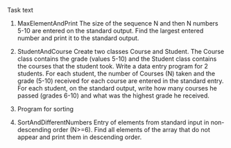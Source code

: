 Task text

1. MaxElementAndPrint
The size of the sequence N and then N numbers 5-10 are entered on the standard output. Find the largest entered number and print it to the standard output.

2. StudentAndCourse
Create two classes Course and Student. The Course class contains the grade (values 5-10) and the Student class contains the courses that the student took. 
Write a data entry program for 2 students. For each student, the number of Courses (N) taken and the grade (5-10) received for each course are entered in the 
standard entry. For each student, on the standard output, write how many courses he passed (grades 6-10) and what was the highest grade he received.

3. Program for sorting

4. SortAndDifferentNumbers
Entry of elements from standard input in non-descending order (N>=6). Find all elements of the array that do not appear and print them in descending order.
